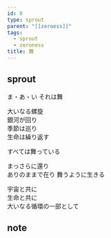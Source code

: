 ```yaml
---
id: 8
type: sprout
parent: "[[zeroess]]"
tags:
  - sprout
  - zeroness
title: 舞
---
```

## sprout
ま・あ・い
それは舞

大いなる螺旋  
銀河が回り  
季節は巡り  
生命は繰り返す

すべては舞っている

まっさらに還り  
ありのままで在り 
舞うように生きる

宇宙と共に  
生命と共に  
大いなる循環の一部として
## note

